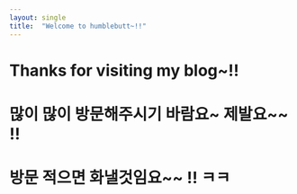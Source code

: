 ```yaml
---
layout: single
title:  "Welcome to humblebutt~!!"
---
```


# Thanks for visiting my blog~!!
# 많이 많이 방문해주시기 바람요~ 제발요~~ !!
# 방문 적으면 화낼것임요~~ !! ㅋㅋ
